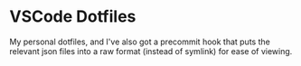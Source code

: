 # VSCode Dotfiles

My personal dotfiles, and I've also got a precommit hook that puts the relevant json files into a raw format (instead of symlink) for ease of viewing.

